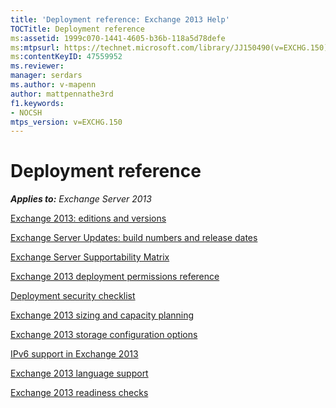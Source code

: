 ```yaml
---
title: 'Deployment reference: Exchange 2013 Help'
TOCTitle: Deployment reference
ms:assetid: 1999c070-1441-4605-b36b-118a5d78defe
ms:mtpsurl: https://technet.microsoft.com/library/JJ150490(v=EXCHG.150)
ms:contentKeyID: 47559952
ms.reviewer: 
manager: serdars
ms.author: v-mapenn
author: mattpennathe3rd
f1.keywords:
- NOCSH
mtps_version: v=EXCHG.150
---
```


# Deployment reference

_**Applies to:** Exchange Server 2013_

[Exchange 2013: editions and versions](exchange-2013-editions-and-versions-exchange-2013-help.md)

[Exchange Server Updates: build numbers and release dates](https://technet.microsoft.com/library/hh135098\(v=exchg.150\))

[Exchange Server Supportability Matrix](exchange-server-supportability-matrix-exchange-2013-help.md)

[Exchange 2013 deployment permissions reference](exchange-2013-deployment-permissions-reference-exchange-2013-help.md)

[Deployment security checklist](deployment-security-checklist-exchange-2013-help.md)

[Exchange 2013 sizing and capacity planning](exchange-2013-sizing-and-capacity-planning-exchange-2013-help.md)

[Exchange 2013 storage configuration options](exchange-2013-storage-configuration-options-exchange-2013-help.md)

[IPv6 support in Exchange 2013](ipv6-support-in-exchange-2013-exchange-2013-help.md)

[Exchange 2013 language support](exchange-2013-language-support-exchange-2013-help.md)

[Exchange 2013 readiness checks](exchange-2013-readiness-checks-exchange-2013-help.md)

